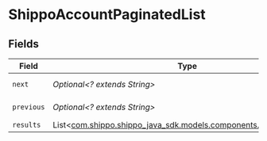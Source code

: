 # ShippoAccountPaginatedList


## Fields

| Field                                                                                                        | Type                                                                                                         | Required                                                                                                     | Description                                                                                                  | Example                                                                                                      |
| ------------------------------------------------------------------------------------------------------------ | ------------------------------------------------------------------------------------------------------------ | ------------------------------------------------------------------------------------------------------------ | ------------------------------------------------------------------------------------------------------------ | ------------------------------------------------------------------------------------------------------------ |
| `next`                                                                                                       | *Optional<? extends String>*                                                                                 | :heavy_minus_sign:                                                                                           | N/A                                                                                                          | baseurl?page=3&results=10                                                                                    |
| `previous`                                                                                                   | *Optional<? extends String>*                                                                                 | :heavy_minus_sign:                                                                                           | N/A                                                                                                          | baseurl?page=1&results=10                                                                                    |
| `results`                                                                                                    | List<[com.shippo.shippo_java_sdk.models.components.ShippoAccount](../../models/components/ShippoAccount.md)> | :heavy_minus_sign:                                                                                           | N/A                                                                                                          |                                                                                                              |